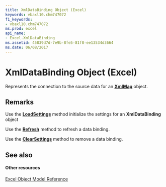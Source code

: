 ```yaml
---
title: XmlDataBinding Object (Excel)
keywords: vbaxl10.chm747072
f1_keywords:
- vbaxl10.chm747072
ms.prod: excel
api_name:
- Excel.XmlDataBinding
ms.assetid: 45839d7d-7e9b-8fe5-81f8-ee13534d3664
ms.date: 06/08/2017
---
```



# XmlDataBinding Object (Excel)

Represents the connection to the source data for an  **[XmlMap](xmlmap-object-excel.md)** object.


## Remarks

Use the  **[LoadSettings](xmldatabinding-loadsettings-method-excel.md)** method initialize the settings for an **XmlDataBinding** object

Use the  **[Refresh](xmldatabinding-refresh-method-excel.md)** method to refresh a data binding.

Use the  **[ClearSettings](xmldatabinding-clearsettings-method-excel.md)** method to remove a data binding.


## See also


#### Other resources


[Excel Object Model Reference](http://msdn.microsoft.com/library/11ea8598-8a20-92d5-f98b-0da04263bf2c%28Office.15%29.aspx)


